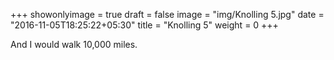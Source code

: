 +++
showonlyimage = true
draft = false
image = "img/Knolling 5.jpg"
date = "2016-11-05T18:25:22+05:30"
title = "Knolling 5"
weight = 0
+++

And I would walk 10,000 miles.

